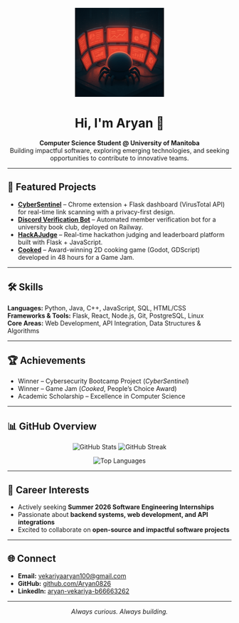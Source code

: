 <!-- Profile Picture -->
<p align="center">
  <img src="./Github-Readme-Profile.png" alt="Profile Picture" width="200"/>
</p>

<h1 align="center">Hi, I'm Aryan 👋</h1>

<p align="center">
  <strong>Computer Science Student @ University of Manitoba</strong><br/>
  Building impactful software, exploring emerging technologies, and seeking opportunities to contribute to innovative teams.
</p>

---

## 🚀 Featured Projects

- **[CyberSentinel](https://github.com/thesmit-del/cyber-sentinel)** – Chrome extension + Flask dashboard (VirusTotal API) for real-time link scanning with a privacy-first design.  
- **[Discord Verification Bot](https://github.com/Aryan0826/BookClub-Bot)** – Automated member verification bot for a university book club, deployed on Railway.  
- **[HackAJudge](https://github.com/Aryan0826/HackAJudge)** – Real-time hackathon judging and leaderboard platform built with Flask + JavaScript.  
- **[Cooked](https://github.com/yenaing-oo/Cooked-CSSA-GameJam-2024)** – Award-winning 2D cooking game (Godot, GDScript) developed in 48 hours for a Game Jam.

---

## 🛠️ Skills

**Languages:** Python, Java, C++, JavaScript, SQL, HTML/CSS  
**Frameworks & Tools:** Flask, React, Node.js, Git, PostgreSQL, Linux  
**Core Areas:** Web Development, API Integration, Data Structures & Algorithms

---

## 🏆 Achievements

- Winner – Cybersecurity Bootcamp Project (*CyberSentinel*)  
- Winner – Game Jam (*Cooked*, People’s Choice Award)  
- Academic Scholarship – Excellence in Computer Science  

---

## 📊 GitHub Overview

<p align="center">
  <img src="https://github-readme-stats.vercel.app/api?username=Aryan0826&show_icons=true&theme=radical" alt="GitHub Stats" height="160"/>
  <img src="https://github-readme-streak-stats.herokuapp.com/?user=Aryan0826&theme=radical" alt="GitHub Streak" height="160"/>
</p>

<p align="center">
  <img src="https://github-readme-stats.vercel.app/api/top-langs/?username=Aryan0826&layout=compact&theme=radical" alt="Top Languages"/>
</p>

---

## 🎯 Career Interests

- Actively seeking **Summer 2026 Software Engineering Internships**  
- Passionate about **backend systems, web development, and API integrations**  
- Excited to collaborate on **open-source and impactful software projects**

---

## 🌐 Connect

- **Email:** vekariyaaryan100@gmail.com  
- **GitHub:** [github.com/Aryan0826](https://github.com/Aryan0826)  
- **LinkedIn:** [aryan-vekariya-b66663262](https://www.linkedin.com/in/aryan-vekariya-b66663262/)

---

<p align="center">
  <em>Always curious. Always building.</em>
</p>
